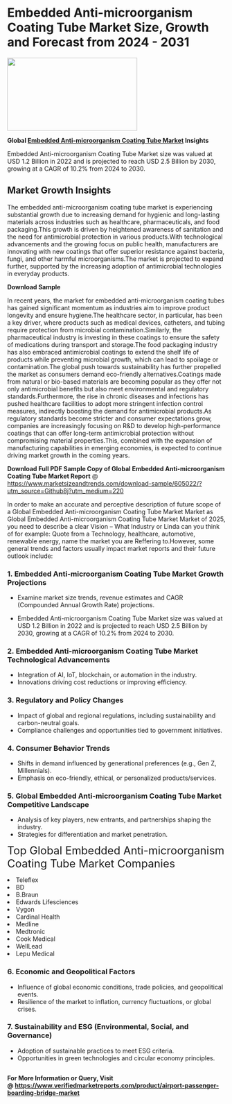 <H1>Embedded Anti-microorganism Coating Tube Market Size, Growth and Forecast from 2024 - 2031</H1><img class="aligncenter size-medium wp-image-584254" src="https://thirdeyenews.in/wp-content/uploads/2024/09/Global-Market-Research-300x168.jpeg" alt="" width="300" height="168" /><p><strong>Global&nbsp;<a href="https://www.marketsizeandtrends.com/download-sample/605022/?utm_source=Github8j?utm_medium=220">Embedded Anti-microorganism Coating Tube Market</a> Insights</strong></p><p>Embedded Anti-microorganism Coating Tube Market size was valued at USD 1.2 Billion in 2022 and is projected to reach USD 2.5 Billion by 2030, growing at a CAGR of 10.2% from 2024 to 2030.</p><p><h2>Market Growth Insights</h2> <p>The embedded anti-microorganism coating tube market is experiencing substantial growth due to increasing demand for hygienic and long-lasting materials across industries such as healthcare, pharmaceuticals, and food packaging.This growth is driven by heightened awareness of sanitation and the need for antimicrobial protection in various products.With technological advancements and the growing focus on public health, manufacturers are innovating with new coatings that offer superior resistance against bacteria, fungi, and other harmful microorganisms.The market is projected to expand further, supported by the increasing adoption of antimicrobial technologies in everyday products.</p> <p><strong>Download Sample</strong></p> <p>In recent years, the market for embedded anti-microorganism coating tubes has gained significant momentum as industries aim to improve product longevity and ensure hygiene.The healthcare sector, in particular, has been a key driver, where products such as medical devices, catheters, and tubing require protection from microbial contamination.Similarly, the pharmaceutical industry is investing in these coatings to ensure the safety of medications during transport and storage.The food packaging industry has also embraced antimicrobial coatings to extend the shelf life of products while preventing microbial growth, which can lead to spoilage or contamination.The global push towards sustainability has further propelled the market as consumers demand eco-friendly alternatives.Coatings made from natural or bio-based materials are becoming popular as they offer not only antimicrobial benefits but also meet environmental and regulatory standards.Furthermore, the rise in chronic diseases and infections has pushed healthcare facilities to adopt more stringent infection control measures, indirectly boosting the demand for antimicrobial products.As regulatory standards become stricter and consumer expectations grow, companies are increasingly focusing on R&D to develop high-performance coatings that can offer long-term antimicrobial protection without compromising material properties.This, combined with the expansion of manufacturing capabilities in emerging economies, is expected to continue driving market growth in the coming years.</p> <p><span class=""><strong>Download Full PDF Sample Copy of Global Embedded Anti-microorganism Coating Tube Market Report</strong> @ <a href="https://www.marketsizeandtrends.com/download-sample/605022/?utm_source=Github8j?utm_medium=220" target="_blank">https://www.marketsizeandtrends.com/download-sample/605022/?utm_source=Github8j?utm_medium=220</a></span></p><p>In order to make an accurate and perceptive description of future scope of a Global&nbsp;Embedded Anti-microorganism Coating Tube Market Market as Global&nbsp;Embedded Anti-microorganism Coating Tube Market Market of 2025, you need to describe a clear Vision &ndash; What Industry or Linda can you think of for example: Quote from a Technology, healthcare, automotive, renewable energy, name the market you are Reffering to.However, some general trends and factors usually impact market reports and their future outlook include:</p><h3>1.&nbsp;<strong>Embedded Anti-microorganism Coating Tube Market Growth Projections</strong></h3><ul><li>Examine market size trends, revenue estimates and CAGR (Compounded Annual Growth Rate) projections.</li><li><p>Embedded Anti-microorganism Coating Tube Market size was valued at USD 1.2 Billion in 2022 and is projected to reach USD 2.5 Billion by 2030, growing at a CAGR of 10.2% from 2024 to 2030.</p></li></ul><h3>2.&nbsp;<strong>Embedded Anti-microorganism Coating Tube Market Technological Advancements</strong></h3><ul><li>Integration of AI, IoT, blockchain, or automation in the industry.</li><li>Innovations driving cost reductions or improving efficiency.</li></ul><h3>3.&nbsp;<strong>Regulatory and Policy Changes</strong></h3><ul><li>Impact of global and regional regulations, including sustainability and carbon-neutral goals.</li><li>Compliance challenges and opportunities tied to government initiatives.</li></ul><h3>4.&nbsp;<strong>Consumer Behavior Trends</strong></h3><ul><li>Shifts in demand influenced by generational preferences (e.g., Gen Z, Millennials).</li><li>Emphasis on eco-friendly, ethical, or personalized products/services.</li></ul><h3>5.&nbsp;<strong>Global Embedded Anti-microorganism Coating Tube Market Competitive Landscape</strong></h3><ul><li>Analysis of key players, new entrants, and partnerships shaping the industry.</li><li>Strategies for differentiation and market penetration.</li></ul><p data-pm-slice="1 1 []"><span style="color: inherit; font-family: inherit; font-size: 25px;">Top Global Embedded Anti-microorganism Coating Tube Market Companies</span></p><div class="" data-test-id=""><p><li>Teleflex</li><li> BD</li><li> B.Braun</li><li> Edwards Lifesciences</li><li> Vygon</li><li> Cardinal Health</li><li> Medline</li><li> Medtronic</li><li> Cook Medical</li><li> WellLead</li><li> Lepu Medical</li></p></div><h3>6.&nbsp;<strong>Economic and Geopolitical Factors</strong></h3><ul><li>Influence of global economic conditions, trade policies, and geopolitical events.</li><li>Resilience of the market to inflation, currency fluctuations, or global crises.</li></ul><h3>7.&nbsp;<strong>Sustainability and ESG (Environmental, Social, and Governance)</strong></h3><ul><li>Adoption of sustainable practices to meet ESG criteria.</li><li>Opportunities in green technologies and circular economy principles.</li></ul><h2><strong style="font-size: 14px;">For More Information or Query, Visit @&nbsp;</strong><a style="background-color: #ffffff; font-size: 14px;" href="https://www.marketsizeandtrends.com/report/embedded-anti-microorganism-coating-tube-market/" target="_blank">https://www.verifiedmarketreports.com/product/airport-passenger-boarding-bridge-market</a></h2>
